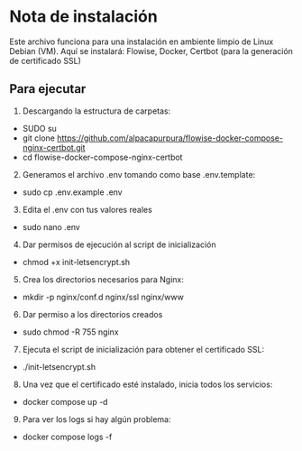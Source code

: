 # Nota de instalación

Este archivo funciona para una instalación en ambiente limpio de Linux Debian (VM). Aquí se instalará: Flowise, Docker, Certbot (para la generación de certificado SSL)

## Para ejecutar
1. Descargando la estructura de carpetas:
- SUDO su 
- git clone https://github.com/alpacapurpura/flowise-docker-compose-nginx-certbot.git
- cd flowise-docker-compose-nginx-certbot


2. Generamos el archivo .env tomando como base .env.template:
- sudo cp .env.example .env 

3. Edita el .env con tus valores reales
- sudo nano .env

4. Dar permisos de ejecución al script de inicialización
- chmod +x init-letsencrypt.sh

5. Crea los directorios necesarios para Nginx:
- mkdir -p nginx/conf.d nginx/ssl nginx/www

6. Dar permiso a los directorios creados
- sudo chmod -R 755 nginx

7. Ejecuta el script de inicialización para obtener el certificado SSL:
- ./init-letsencrypt.sh

8. Una vez que el certificado esté instalado, inicia todos los servicios:
- docker compose up -d

9. Para ver los logs si hay algún problema:
- docker compose logs -f